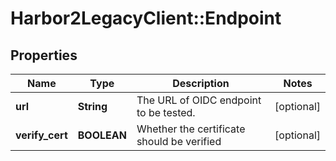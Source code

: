 # Harbor2LegacyClient::Endpoint

## Properties
Name | Type | Description | Notes
------------ | ------------- | ------------- | -------------
**url** | **String** | The URL of OIDC endpoint to be tested. | [optional] 
**verify_cert** | **BOOLEAN** | Whether the certificate should be verified | [optional] 


